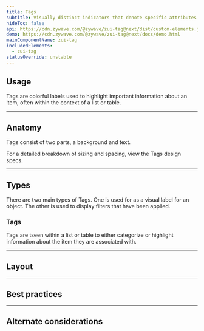 ```yaml
---
title: Tags
subtitle: Visually distinct indicators that denote specific attributes or states
hideToc: false
api: https://cdn.zywave.com/@zywave/zui-tag@next/dist/custom-elements.json
demo: https://cdn.zywave.com/@zywave/zui-tag@next/docs/demo.html
mainComponentName: zui-tag
includedElements:
  - zui-tag
statusOverride: unstable
---
```

## Usage

Tags are colorful labels used to highlight important information about an item, often within the context of a list or table.

- - -

## Anatomy
Tags consist of two parts, a background and text.

F﻿or a detailed breakdown of sizing and spacing, view the Tags design specs.


- - -

## Types

There are two main types of Tags. One is used for as a visual label for an object. The other is used to display filters that have been applied. 


### Tags

Tags are tseen within a list or table to either categorize or highlight information about the item they are associated with. 


- - -

## Layout

- - -

## Best practices
 
- - -

## Alternate considerations
